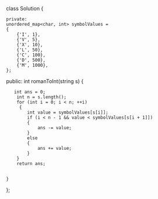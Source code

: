 class Solution {

    private:
    unordered_map<char, int> symbolValues = 
    {
        {'I', 1},
        {'V', 5},
        {'X', 10},
        {'L', 50},
        {'C', 100},
        {'D', 500},
        {'M', 1000},
    };

public:
    int romanToInt(string s) {

       int ans = 0;
        int n = s.length();
        for (int i = 0; i < n; ++i)
         {
            int value = symbolValues[s[i]];
            if (i < n - 1 && value < symbolValues[s[i + 1]]) 
            {
                ans -= value;
            } 
            else 
            {
                ans += value;
            }
        }
        return ans;


    }

};